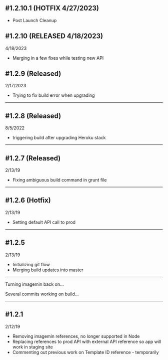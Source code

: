 #1.2.10.1 (HOTFIX 4/27/2023)
--
* Post Launch Cleanup

#1.2.10 (RELEASED 4/18/2023)
--
4/18/2023
* Merging in a few fixes while testing new API

#1.2.9 (Released)
--
2/17/2023
* Trying to fix build error when upgrading

---

#1.2.8 (Released)
--
8/5/2022
* triggering build after upgrading Heroku stack

---

#1.2.7 (Released)
--
2/13/19
* Fixing ambiguous build command in grunt file

---

#1.2.6 (Hotfix)
--
2/13/19
* Setting default API call to prod

---

#1.2.5
--
2/13/19
* Initializing git flow
* Merging build updates into master

---

Turning imagemin back on...

Several commits working on build...

---

#1.2.1
--
2/12/19  
* Removing imagemin references, no longer supported in Node
* Replacing references to prod API with external API reference so app will work in staging site
* Commenting out previous work on Template ID reference - temporarily

